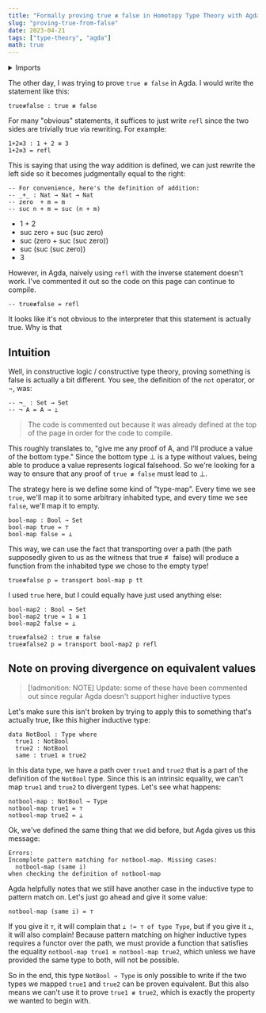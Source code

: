 ```yaml
---
title: "Formally proving true ≢ false in Homotopy Type Theory with Agda"
slug: "proving-true-from-false"
date: 2023-04-21
tags: ["type-theory", "agda"]
math: true
---
```


<details>
<summary>Imports</summary>

These are some imports that are required for code on this page to work properly.

```agda
open import Prelude
```

</details>

The other day, I was trying to prove `true ≢ false` in Agda. I would write the
statement like this:

```
true≢false : true ≢ false
```

For many "obvious" statements, it suffices to just write `refl` since the two
sides are trivially true via rewriting. For example:

```
1+2≡3 : 1 + 2 ≡ 3
1+2≡3 = refl
```

This is saying that using the way addition is defined, we can just rewrite the
left side so it becomes judgmentally equal to the right:

```
-- For convenience, here's the definition of addition:
-- _+_ : Nat → Nat → Nat
-- zero  + m = m
-- suc n + m = suc (n + m)
```

- 1 + 2
- suc zero + suc (suc zero)
- suc (zero + suc (suc zero))
- suc (suc (suc zero))
- 3

However, in Agda, naively using `refl` with the inverse statement doesn't work.
I've commented it out so the code on this page can continue to compile.

```
-- true≢false = refl
```

It looks like it's not obvious to the interpreter that this statement is
actually true. Why is that

## Intuition

Well, in constructive logic / constructive type theory, proving something is
false is actually a bit different. You see, the definition of the `not`
operator, or $\neg$, was:

```
-- ¬_ : Set → Set
-- ¬ A = A → ⊥
```

> The code is commented out because it was already defined at the top of the
> page in order for the code to compile.

This roughly translates to, "give me any proof of A, and I'll produce a value of
the bottom type." Since the bottom type $\bot$ is a type without values, being
able to produce a value represents logical falsehood. So we're looking for a way
to ensure that any proof of `true ≢ false` must lead to $\bot$.

The strategy here is we define some kind of "type-map". Every time we see
`true`, we'll map it to some arbitrary inhabited type, and every time we see
`false`, we'll map it to empty.

```
bool-map : Bool → Set
bool-map true = ⊤
bool-map false = ⊥
```

This way, we can use the fact that transporting
over a path (the path supposedly given to us as the witness that true ≢ false)
will produce a function from the inhabited type we chose to the empty type!

```
true≢false p = transport bool-map p tt
```

I used `true` here, but I could equally have just used anything else:

```
bool-map2 : Bool → Set
bool-map2 true = 1 ≡ 1
bool-map2 false = ⊥

true≢false2 : true ≢ false
true≢false2 p = transport bool-map2 p refl
```

## Note on proving divergence on equivalent values

> [!admonition: NOTE]
> Update: some of these have been commented out since regular Agda doesn't support higher inductive types

Let's make sure this isn't broken by trying to apply this to something that's
actually true, like this higher inductive type:

```text
data NotBool : Type where
  true1 : NotBool
  true2 : NotBool
  same : true1 ≡ true2
```

In this data type, we have a path over `true1` and `true2` that is a part of the
definition of the `NotBool` type. Since this is an intrinsic equality, we can't
map `true1` and `true2` to divergent types. Let's see what happens:

```text
notbool-map : NotBool → Type
notbool-map true1 = ⊤
notbool-map true2 = ⊥
```

Ok, we've defined the same thing that we did before, but Agda gives us this
message:

```text
Errors:
Incomplete pattern matching for notbool-map. Missing cases:
  notbool-map (same i)
when checking the definition of notbool-map
```

Agda helpfully notes that we still have another case in the inductive type to
pattern match on. Let's just go ahead and give it some value:

```text
notbool-map (same i) = ⊤
```

If you give it `⊤`, it will complain that `⊥ != ⊤ of type Type`, but if you give
it `⊥`, it will also complain! Because pattern matching on higher inductive
types requires a functor over the path, we must provide a function that
satisfies the equality `notbool-map true1 ≡ notbool-map true2`, which unless we
have provided the same type to both, will not be possible.

So in the end, this type `NotBool → Type` is only possible to write if the two
types we mapped `true1` and `true2` can be proven equivalent. But this also
means we can't use it to prove `true1 ≢ true2`, which is exactly the property we
wanted to begin with.
